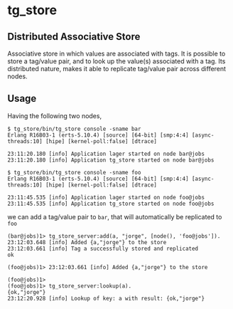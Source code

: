 # tg_store #

## Distributed Associative Store ##

Associative store in which values are associated with tags. It is possible to store a tag/value pair, and to look up the value(s) associated with a tag.
Its distributed nature, makes it able to replicate tag/value pair across different nodes.

## Usage ##

Having the following two nodes,

```
$ tg_store/bin/tg_store console -sname bar
Erlang R16B03-1 (erts-5.10.4) [source] [64-bit] [smp:4:4] [async-threads:10] [hipe] [kernel-poll:false] [dtrace]

23:11:20.180 [info] Application lager started on node bar@jobs
23:11:20.180 [info] Application tg_store started on node bar@jobs
```

```
$ tg_store/bin/tg_store console -sname foo
Erlang R16B03-1 (erts-5.10.4) [source] [64-bit] [smp:4:4] [async-threads:10] [hipe] [kernel-poll:false] [dtrace]

23:11:45.535 [info] Application lager started on node foo@jobs
23:11:45.535 [info] Application tg_store started on node foo@jobs
```

we can add a tag/value pair to `bar`, that will automatically be replicated to `foo`

```
(bar@jobs)1> tg_store_server:add(a, "jorge", [node(), 'foo@jobs']).
23:12:03.648 [info] Added {a,"jorge"} to the store
23:12:03.661 [info] Tag a successfully stored and replicated
ok
```

```
(foo@jobs)1> 23:12:03.661 [info] Added {a,"jorge"} to the store

(foo@jobs)1>
(foo@jobs)1> tg_store_server:lookup(a).
{ok,"jorge"}
23:12:20.928 [info] Lookup of key: a with result: {ok,"jorge"}
```






